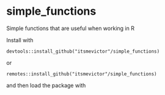 # simple_functions
Simple functions that are useful when working in R

Install with 

```
devtools::install_github("itsmevictor"/simple_functions)
```
or

```
remotes::install_github("itsmevictor"/simple_functions)
```

and then load the package with 

```
